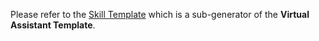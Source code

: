 Please refer to the [Skill Template]('../../Virtual-Assistant-Template/typescript/generator-botbuilder-assistant/README.md') which is a sub-generator of the **Virtual Assistant Template**.
